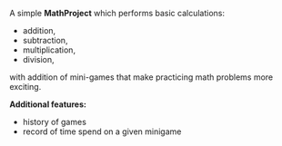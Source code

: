 A simple **MathProject** which performs basic calculations:
* addition,
* subtraction,
* multiplication,
* division,

with addition of mini-games that make practicing math problems more exciting.

**Additional features:**
* history of games
* record of time spend on a given minigame

